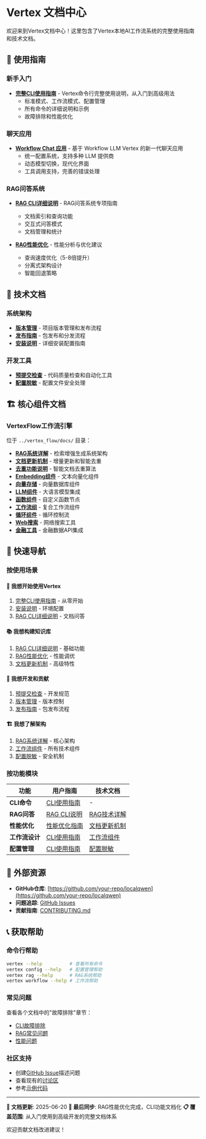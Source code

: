 # Vertex 文档中心

欢迎来到Vertex文档中心！这里包含了Vertex本地AI工作流系统的完整使用指南和技术文档。

## 📖 使用指南

### 新手入门
- **[完整CLI使用指南](CLI_USAGE.md)** - Vertex命令行完整使用说明，从入门到高级用法
  - 标准模式、工作流模式、配置管理
  - 所有命令的详细说明和示例
  - 故障排除和性能优化

### 聊天应用
- **[Workflow Chat 应用](WORKFLOW_CHAT_APP.md)** - 基于 Workflow LLM Vertex 的新一代聊天应用
  - 统一配置系统，支持多种 LLM 提供商
  - 动态模型切换，现代化界面
  - 工具调用支持，完善的错误处理

### RAG问答系统
- **[RAG CLI详细说明](RAG_CLI_USAGE.md)** - RAG问答系统专项指南
  - 文档索引和查询功能
  - 交互式问答模式
  - 文档管理和统计

- **[RAG性能优化](RAG_PERFORMANCE_OPTIMIZATION.md)** - 性能分析与优化建议
  - 查询速度优化（5-8倍提升）
  - 分离式架构设计
  - 智能回退策略

## 🔧 技术文档

### 系统架构
- **[版本管理](VERSION_MANAGEMENT.md)** - 项目版本管理和发布流程
- **[发布指南](PUBLISHING.md)** - 包发布和分发流程
- **[安装说明](../INSTALL.md)** - 详细安装配置指南

### 开发工具
- **[预提交检查](PRECOMMIT_README.md)** - 代码质量检查和自动化工具
- **[配置脱敏](SANITIZATION_README.md)** - 配置文件安全处理

## 🏗️ 核心组件文档

### VertexFlow工作流引擎
位于 `../vertex_flow/docs/` 目录：

- **[RAG系统详解](../vertex_flow/docs/RAG_README.md)** - 检索增强生成系统架构
- **[文档更新机制](../vertex_flow/docs/DOCUMENT_UPDATE.md)** - 增量更新和智能去重
- **[去重功能说明](../vertex_flow/docs/DEDUPLICATION.md)** - 智能文档去重算法
- **[Embedding组件](../vertex_flow/docs/embedding_vertex.md)** - 文本向量化组件
- **[向量存储](../vertex_flow/docs/vector_vertex.md)** - 向量数据库组件
- **[LLM组件](../vertex_flow/docs/llm_vertex.md)** - 大语言模型集成
- **[函数组件](../vertex_flow/docs/function_vertex.md)** - 自定义函数节点
- **[工作流组](../vertex_flow/docs/vertex_group.md)** - 复合工作流组件
- **[循环组件](../vertex_flow/docs/while_vertex.md)** - 循环控制流
- **[Web搜索](../vertex_flow/docs/web_search.md)** - 网络搜索工具
- **[金融工具](../vertex_flow/docs/finance_tool.md)** - 金融数据API集成

## 🚀 快速导航

### 按使用场景

#### 🎯 我想开始使用Vertex
1. [完整CLI使用指南](CLI_USAGE.md) - 从零开始
2. [安装说明](../INSTALL.md) - 环境配置
3. [RAG CLI详细说明](RAG_CLI_USAGE.md) - 文档问答

#### 📚 我想构建知识库
1. [RAG CLI详细说明](RAG_CLI_USAGE.md) - 基础功能
2. [RAG性能优化](RAG_PERFORMANCE_OPTIMIZATION.md) - 性能调优
3. [文档更新机制](../vertex_flow/docs/DOCUMENT_UPDATE.md) - 高级特性

#### 🔧 我想开发和贡献
1. [预提交检查](PRECOMMIT_README.md) - 开发规范
2. [版本管理](VERSION_MANAGEMENT.md) - 版本控制
3. [发布指南](PUBLISHING.md) - 包发布流程

#### 🏗️ 我想了解架构
1. [RAG系统详解](../vertex_flow/docs/RAG_README.md) - 核心架构
2. [工作流组件](../vertex_flow/docs/) - 所有技术组件
3. [配置脱敏](SANITIZATION_README.md) - 安全机制

### 按功能模块

| 功能 | 用户指南 | 技术文档 |
|------|----------|----------|
| **CLI命令** | [CLI使用指南](CLI_USAGE.md) | - |
| **RAG问答** | [RAG CLI说明](RAG_CLI_USAGE.md) | [RAG技术详解](../vertex_flow/docs/RAG_README.md) |
| **性能优化** | [性能优化指南](RAG_PERFORMANCE_OPTIMIZATION.md) | [文档更新机制](../vertex_flow/docs/DOCUMENT_UPDATE.md) |
| **工作流设计** | [CLI使用指南](CLI_USAGE.md#2-工作流模式-workflow-mode) | [工作流组件](../vertex_flow/docs/) |
| **配置管理** | [CLI使用指南](CLI_USAGE.md#3-配置管理-config-management) | [配置脱敏](SANITIZATION_README.md) |

## 🔗 外部资源

- **GitHub仓库**: [https://github.com/your-repo/localqwen](https://github.com/your-repo/localqwen)
- **问题追踪**: [GitHub Issues](https://github.com/your-repo/localqwen/issues)
- **贡献指南**: [CONTRIBUTING.md](../CONTRIBUTING.md)

## 📞 获取帮助

### 命令行帮助
```bash
vertex --help          # 查看所有命令
vertex config --help   # 配置管理帮助
vertex rag --help      # RAG系统帮助
vertex workflow --help # 工作流帮助
```

### 常见问题
查看各个文档中的"故障排除"章节：
- [CLI故障排除](CLI_USAGE.md#🔧-故障排除)
- [RAG常见问题](RAG_CLI_USAGE.md#故障排除)
- [性能问题](RAG_PERFORMANCE_OPTIMIZATION.md#🔧-关键技术实现)

### 社区支持
- 创建[GitHub Issue](https://github.com/your-repo/localqwen/issues)描述问题
- 查看现有的[讨论区](https://github.com/your-repo/localqwen/discussions)
- 参考[示例代码](../vertex_flow/examples/)

---

**📝 文档更新**: 2025-06-20
**🔄 最后同步**: RAG性能优化完成，CLI功能文档化
**📋 覆盖范围**: 从入门使用到高级开发的完整文档体系

欢迎贡献文档改进建议！ 